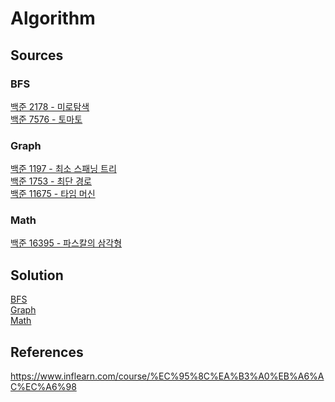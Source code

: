 # Algorithm

## Sources

### BFS
[백준 2178 - 미로탐색](/BFS/backjoon_2178.cpp) \
[백준 7576 - 토마토](/BFS/backjoon_7576.cpp)


### Graph
[백준 1197 - 최소 스패닝 트리](/Graph/backjoon_1197.cpp) \
[백준 1753 - 최단 경로](/Graph/backjoon_1753.cpp) \
[백준 11675 - 타임 머신](/Graph/backjoon_11657.cpp)

### Math

[백준 16395 - 파스칼의 삼각형](/Math/backjoon_16395.cpp)

## Solution
[BFS](/Solution/BFS.pdf) \
[Graph](/Solution/Graph.pdf) \
[Math](/Solution/Math.pdf)


## References
https://www.inflearn.com/course/%EC%95%8C%EA%B3%A0%EB%A6%AC%EC%A6%98
